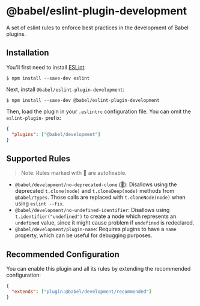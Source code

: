 # @babel/eslint-plugin-development

A set of eslint rules to enforce best practices in the development of Babel plugins.

## Installation

You'll first need to install [ESLint](http://eslint.org):

```
$ npm install --save-dev eslint
```

Next, install `@babel/eslint-plugin-development`:

```
$ npm install --save-dev @babel/eslint-plugin-development
```

Then, load the plugin in your `.eslintrc` configuration file. You can omit the `eslint-plugin-` prefix:

```json
{
  "plugins": ["@babel/development"]
}
```

## Supported Rules

> Note: Rules marked with :wrench: are autofixable.

* `@babel/development/no-deprecated-clone` (:wrench:): Disallows using the deprecated
  `t.clone(node)` and `t.cloneDeep(node)` methods from `@babel/types`. Those
  calls are replaced with `t.cloneNode(node)` when using `eslint --fix`.
* `@babel/development/no-undefined-identifier`: Disallows using
  `t.identifier("undefined")` to create a node which represents an `undefined`
  value, since it might cause problem if `undefined` is redeclared.
* `@babel/development/plugin-name`: Requires plugins to have a `name` property, which
  can be useful for debugging purposes.

## Recommended Configuration

You can enable this plugin and all its rules by extending the recommended configuration:

```json
{
  "extends": ["plugin:@babel/development/recommended"]
}
```
